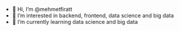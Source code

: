 - 👋 Hi, I’m @mehmetfiratt
- 👀 I’m interested in backend, frontend, data science and big data
- 🌱 I’m currently learning data science and big data
